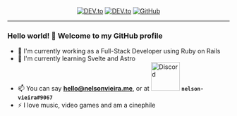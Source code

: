 <div align="center">
    <a href="https://dev.to/nelson-vieira" target="_blank"><img alt="DEV.to" src="https://img.shields.io/badge/-DEV.to-000000?style=round-square&logo=DEV.to"></a>
    <a href="https://www.linkedin.com/in/nelson-f-vieira/" target="_blank"><img alt="DEV.to" src="https://img.shields.io/badge/-LinkedIn-0a66c2?style=round-square&logo=LinkedIn"></a>
    <a href="https://github.com/nelson-vieira" target="_blank"><img alt="GitHub" src="https://img.shields.io/badge/-@nelson--vieira-161b22?style=round-square&logo=GitHub"></a>
</div>

---

### Hello world! 👋 Welcome to my GitHub profile

- 🔭 I'm currently working as a Full-Stack Developer using Ruby on Rails
- 🌱 I'm currently learning Svelte and Astro
- 📫 You can say **hello@nelsonvieira.me**, or at <img alt="Discord" src="https://assets-global.website-files.com/6257adef93867e50d84d30e2/636e0b52aa9e99b832574a53_full_logo_blurple_RGB.png" width="65px" height="auto"> **`nelson-vieira#9067`**
- ⚡ I love music, video games and am a cinephile

<!--
Visit my [website](https://nelsonvieira.me/) for more information about me 😃
-->
